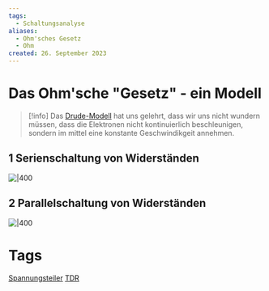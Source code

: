 ```yaml
---
tags:
  - Schaltungsanalyse
aliases:
  - Ohm'sches Gesetz
  - Ohm
created: 26. September 2023
---
```


# Das Ohm'sche "Gesetz" - ein Modell

> [!info] Das [Drude-Modell](Drude-Modell.md) hat uns gelehrt,
> dass wir uns nicht wundern müssen, dass die Elektronen nicht kontinuierlich beschleunigen, sondern im mittel eine konstante Geschwindikgeit annehmen.

## 1 Serienschaltung von Widerständen

![|400](assets/Pasted%20image%2020230926163508.png)

## 2 Parallelschaltung von Widerständen

![|400](assets/Pasted%20image%2020230926163531.png)

# Tags

[Spannungsteiler](Spannungsteiler.md)
[TDR](Temperatur%20abhängiger%20Widerstand)